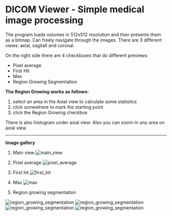 # DICOM Viewer - Simple medical image processing

The program loads volumes in 512x512 resolution and then presents them as a bitmap. Can freely navigate through the images. 
There are 3 different views: axial, sagitall and coronal.

On the right side there are 4 checkboxes that do different previews:
* Pixel average
* First Hit
* Max
* Region Growing Segmentation



**The Region Growing works as follows:**

1. select an area in the Axial view to calculate some statistics
2. click somewhere to mark the starting point
3. click the Region Growing checkbox




There is also histogram under axial view.
Also you can zoom-in any area on axial view.

---

**Image gallery**

1. Main view
![main_view](https://github.com/TomaszMajek/images-for-readme/blob/main/2021-06-14.png)

2. Pixel average
![pixel_average](https://github.com/TomaszMajek/images-for-readme/blob/main/2021-06-14%20(1).png)

3. First hit
![first_hit](https://github.com/TomaszMajek/images-for-readme/blob/main/2021-06-14%20(2).png)

4. Max
![max](https://github.com/TomaszMajek/images-for-readme/blob/main/2021-06-14%20(3).png)

5. Region growing segmentation

![region_growing_segmentation](https://github.com/TomaszMajek/images-for-readme/blob/main/5.png)
![region_growing_segmentation](https://github.com/TomaszMajek/images-for-readme/blob/main/3.png)
![region_growing_segmentation](https://github.com/TomaszMajek/images-for-readme/blob/main/5.png)
![region_growing_segmentation](https://github.com/TomaszMajek/images-for-readme/blob/main/6.png)
